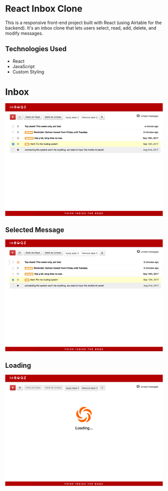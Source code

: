 # React Inbox Clone

This is a responsive front-end project built with React (using Airtable for the backend). It's an inbox clone that lets users select, read, add, delete, and modify messages.

## Technologies Used
- React
- JavaScript
- Custom Styling

# Inbox

![screenshot](./README/inbox.png?raw=true)

## Selected Message

![screenshot](./README/loading-star.png?raw=true)

## Loading

![screenshot](./README/loading.png?raw=true)
